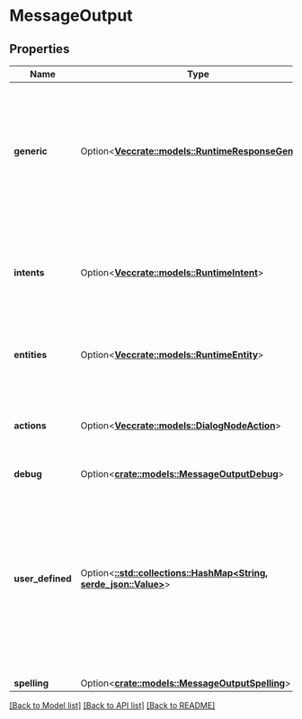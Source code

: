 # MessageOutput

## Properties

Name | Type | Description | Notes
------------ | ------------- | ------------- | -------------
**generic** | Option<[**Vec<crate::models::RuntimeResponseGeneric>**](RuntimeResponseGeneric.md)> | Output intended for any channel. It is the responsibility of the client application to implement the supported response types. | [optional]
**intents** | Option<[**Vec<crate::models::RuntimeIntent>**](RuntimeIntent.md)> | An array of intents recognized in the user input, sorted in descending order of confidence | [optional]
**entities** | Option<[**Vec<crate::models::RuntimeEntity>**](RuntimeEntity.md)> | An array of entities identified in the user input | [optional]
**actions** | Option<[**Vec<crate::models::DialogNodeAction>**](DialogNodeAction.md)> | An array of objects describing any actions requested by the dialog node. | [optional]
**debug** | Option<[**crate::models::MessageOutputDebug**](MessageOutputDebug.md)> |  | [optional]
**user_defined** | Option<[**::std::collections::HashMap<String, serde_json::Value>**](serde_json::Value.md)> | An object containing any custom properties included in the response. This object includes any arbitrary properties defined in the dialog JSON editor as part of the dialog node output. | [optional]
**spelling** | Option<[**crate::models::MessageOutputSpelling**](MessageOutputSpelling.md)> |  | [optional]

[[Back to Model list]](../README.md#documentation-for-models) [[Back to API list]](../README.md#documentation-for-api-endpoints) [[Back to README]](../README.md)


